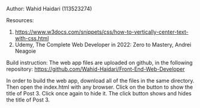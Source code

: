 Author: Wahid Haidari (113523274)

Resources:
1) https://www.w3docs.com/snippets/css/how-to-vertically-center-text-with-css.html
2) Udemy, The Complete Web Developer in 2022: Zero to Mastery, Andrei Neagoie

Build instruction:
The web app files are uploaded on github, in the following repository:
https://github.com/Wahid-Haidari/Front-End-Web-Developer

In order to build the web app, download all of the files in the same directory. Then open the index.html with any browser.
Click on the button to show the title of Post 3. Click once again to hide it. The click button shows and hides the title of Post 3.

